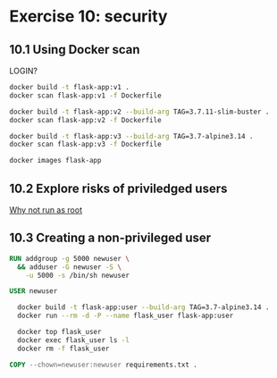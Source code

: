 # Exercise 10: security

## 10.1 Using Docker scan

LOGIN? 

```bash
docker build -t flask-app:v1 .
docker scan flask-app:v1 -f Dockerfile
```

```bash
docker build -t flask-app:v2 --build-arg TAG=3.7.11-slim-buster .
docker scan flask-app:v2 -f Dockerfile
```

```bash
docker build -t flask-app:v3 --build-arg TAG=3.7-alpine3.14 .
docker scan flask-app:v3 -f Dockerfile
```

```bash
docker images flask-app
```

## 10.2 Explore risks of priviledged users
[Why not run as root](https://medium.com/@mccode/processes-in-containers-should-not-run-as-root-2feae3f0df3b)

## 10.3 Creating a non-privileged user

```Dockerfile
RUN addgroup -g 5000 newuser \
  && adduser -G newuser -S \
    -u 5000 -s /bin/sh newuser

USER newuser
```

```bash
  docker build -t flask-app:user --build-arg TAG=3.7-alpine3.14 .
  docker run --rm -d -P --name flask_user flask-app:user

  docker top flask_user
  docker exec flask_user ls -l
  docker rm -f flask_user
```

```Dockerfile
COPY --chown=newuser:newuser requirements.txt .
```
